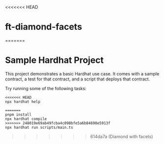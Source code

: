 <<<<<<< HEAD
# ft-diamond-facets
=======
# Sample Hardhat Project

This project demonstrates a basic Hardhat use case. It comes with a sample contract, a test for that contract, and a script that deploys that contract.

Try running some of the following tasks:

```shell
<<<<<<< HEAD
npx hardhat help

=======
pnpm install
npx hardhat compile
>>>>>>> 248019e69ab49fcba4c098bfe5a6b84690e5913f
npx hardhat run scripts/main.ts
```
>>>>>>> 614da7a (Diamond with facets)
